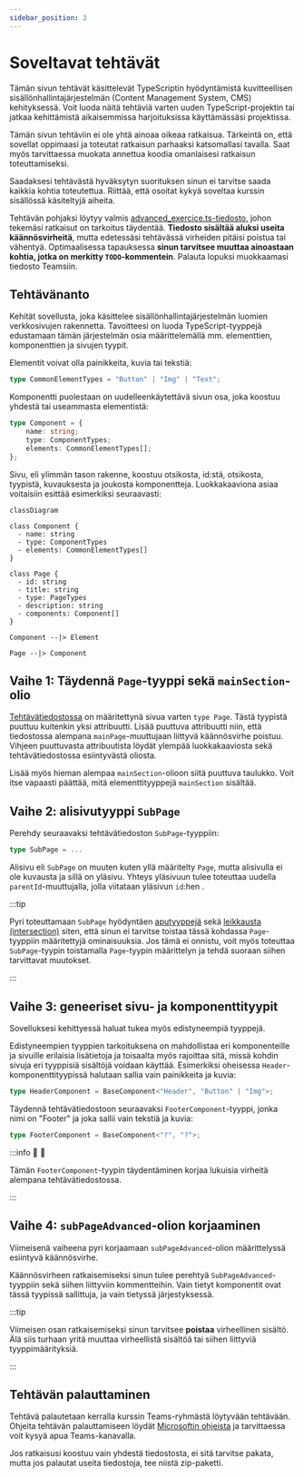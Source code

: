 ```yaml
---
sidebar_position: 3
---
```


# Soveltavat tehtävät

Tämän sivun tehtävät käsittelevät TypeScriptin hyödyntämistä kuvitteellisen sisällönhallintajärjestelmän (Content Management System, CMS) kehityksessä. Voit luoda näitä tehtäviä varten uuden TypeScript-projektin tai jatkaa kehittämistä aikaisemmissa harjoituksissa käyttämässäsi projektissa.

Tämän sivun tehtäviin ei ole yhtä ainoaa oikeaa ratkaisua. Tärkeintä on, että sovellat oppimaasi ja toteutat ratkaisun parhaaksi katsomallasi tavalla. Saat myös tarvittaessa muokata annettua koodia omanlaisesi ratkaisun toteuttamiseksi.

Saadaksesi tehtävästä hyväksytyn suorituksen sinun ei tarvitse saada kaikkia kohtia toteutettua. Riittää, että osoitat kykyä soveltaa kurssin sisällössä käsiteltyjä aiheita.

Tehtävän pohjaksi löytyy valmis [advanced_exercice.ts-tiedosto](https://raw.githubusercontent.com/typescript-ohjelmointi/typescript-ohjelmointi.github.io/main/docs/harjoitukset/advanced_exercice.ts), johon tekemäsi ratkaisut on tarkoitus täydentää. **Tiedosto sisältää aluksi useita käännösvirheitä**, mutta edetessäsi tehtävässä virheiden pitäisi poistua tai vähentyä. Optimaalisessa tapauksessa **sinun tarvitsee muuttaa ainoastaan kohtia, jotka on merkitty `TODO`-kommentein**. Palauta lopuksi muokkaamasi tiedosto Teamsiin.


## Tehtävänanto

Kehität sovellusta, joka käsittelee sisällönhallintajärjestelmän luomien verkkosivujen rakennetta. Tavoitteesi on luoda TypeScript-tyyppejä edustamaan tämän järjestelmän osia määrittelemällä mm. elementtien, komponenttien ja sivujen tyypit.

Elementit voivat olla painikkeita, kuvia tai tekstiä:

```ts
type CommonElementTypes = "Button" | "Img" | "Text";
```

Komponentti puolestaan on uudelleenkäytettävä sivun osa, joka koostuu yhdestä tai useammasta elementistä:

```ts
type Component = {
    name: string;
    type: ComponentTypes;
    elements: CommonElementTypes[];
};
```

Sivu, eli ylimmän tason rakenne, koostuu otsikosta, id:stä,  otsikosta, tyypistä, kuvauksesta ja joukosta komponentteja. Luokkakaaviona asiaa voitaisiin esittää esimerkiksi seuraavasti:

```mermaid
classDiagram

class Component {
  - name: string
  - type: ComponentTypes
  - elements: CommonElementTypes[]
}

class Page {
  - id: string
  - title: string
  - type: PageTypes
  - description: string
  - components: Component[]
}

Component --|> Element

Page --|> Component
```


## Vaihe 1: Täydennä `Page`-tyyppi sekä `mainSection`-olio

[Tehtävätiedostossa](https://raw.githubusercontent.com/typescript-ohjelmointi/typescript-ohjelmointi.github.io/main/docs/harjoitukset/advanced_exercice.ts) on määritettynä sivua varten `type Page`. Tästä tyypistä puuttuu kuitenkin yksi attribuutti. Lisää puuttuva attribuutti niin, että tiedostossa alempana `mainPage`-muuttujaan liittyvä käännösvirhe poistuu. Vihjeen puuttuvasta attribuutista löydät ylempää luokkakaaviosta sekä tehtävätiedostossa esiintyvästä oliosta.

Lisää myös hieman alempaa `mainSection`-olioon siitä puuttuva taulukko. Voit itse vapaasti päättää, mitä elementtityyppejä `mainSection` sisältää.


## Vaihe 2: alisivutyyppi `SubPage`

Perehdy seuraavaksi tehtävätiedoston `SubPage`-tyyppiin:

```ts
type SubPage = ...
```

Alisivu eli `SubPage` on muuten kuten yllä määritelty `Page`, mutta alisivulla ei ole kuvausta ja sillä on yläsivu. Yhteys yläsivuun tulee toteuttaa uudella `parentId`-muuttujalla, jolla viitataan yläsivun `id`:hen .

:::tip

Pyri toteuttamaan `SubPage` hyödyntäen [aputyyppejä](../tyypit/08-utility-types.md) sekä [leikkausta (intersection)](../tyypit/05-unions-intersections.md) siten, että sinun ei tarvitse toistaa tässä kohdassa `Page`-tyyppiin määritettyjä ominaisuuksia. Jos tämä ei onnistu, voit myös toteuttaa `SubPage`-tyypin toistamalla `Page`-tyypin määrittelyn ja tehdä suoraan siihen tarvittavat muutokset.

:::

## Vaihe 3: geneeriset sivu- ja komponenttityypit

Sovelluksesi kehittyessä haluat tukea myös edistyneempiä tyyppejä.

Edistyneempien tyyppien tarkoituksena on mahdollistaa eri komponenteille ja sivuille erilaisia lisätietoja ja toisaalta myös rajoittaa sitä, missä kohdin sivuja eri tyyppisiä sisältöjä voidaan käyttää. Esimerkiksi oheisessa `Header`-komponenttityypissä halutaan sallia vain painikkeita ja kuvia:

```ts
type HeaderComponent = BaseComponent<"Header", "Button" | "Img">;
```

Täydennä tehtävätiedostoon seuraavaksi `FooterComponent`-tyyppi, jonka nimi on "Footer" ja joka sallii vain tekstiä ja kuvia:

```ts
type FooterComponent = BaseComponent<"?", "?">;
```

:::info 🎉 🥳

Tämän `FooterComponent`-tyypin täydentäminen korjaa lukuisia virheitä alempana tehtävätiedostossa.

:::

## Vaihe 4: `subPageAdvanced`-olion korjaaminen

Viimeisenä vaiheena pyri korjaamaan `subPageAdvanced`-olion määrittelyssä esiintyvä käännösvirhe.

Käännösvirheen ratkaisemiseksi sinun tulee perehtyä `SubPageAdvanced`-tyyppiin sekä siihen liittyviin kommentteihin. Vain tietyt komponentit ovat tässä tyypissä sallittuja, ja vain tietyssä järjestyksessä.

:::tip

Viimeisen osan ratkaisemiseksi sinun tarvitsee **poistaa** virheellinen sisältö. Älä siis turhaan yritä muuttaa virheellistä sisältöä tai siihen liittyviä tyyppimäärityksiä.

:::

## Tehtävän palauttaminen

Tehtävä palautetaan kerralla kurssin Teams-ryhmästä löytyvään tehtävään. Ohjeita tehtävän palauttamiseen löydät [Microsoftin ohjeista](https://support.microsoft.com/en-au/topic/turn-in-an-assignment-in-microsoft-teams-e25f383a-b747-4a0b-b6d5-a2845a52092b) ja tarvittaessa voit kysyä apua Teams-kanavalla.

Jos ratkaisusi koostuu vain yhdestä tiedostosta, ei sitä tarvitse pakata, mutta jos palautat useita tiedostoja, tee niistä zip-paketti.
